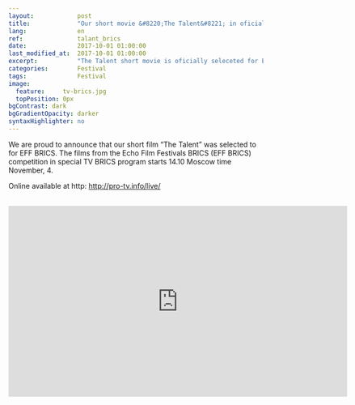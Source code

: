 ```yaml
---
layout:            post
title:             "Our short movie &#8220;The Talent&#8221; in oficially selected for EFF BRICS"
lang:              en
ref:               talant_brics
date:              2017-10-01 01:00:00
last_modified_at:  2017-10-01 01:00:00
excerpt:           "The Talent short movie is oficially seleceted for Echo Film Festivals BRICS (EFF BRICS)"
categories:        Festival
tags:              Festival
image:
  feature:     tv-brics.jpg
  topPosition: 0px
bgContrast: dark
bgGradientOpacity: darker
syntaxHighlighter: no
---
```

We are proud to announce that our short film &#8220;The Talent&#8221; was selected to for EFF BRICS. 
The films from the Echo Film Festivals BRICS (EFF BRICS) competition in special TV BRICS program starts 14.10 Moscow time November, 4.

Online available at http: <a href="http://pro-tv.info/live/">http://pro-tv.info/live/</a>

<br/>

<iframe width="670" height="377" src="https://www.youtube.com/embed/-vlHTujdgTM" frameborder="0" allowfullscreen> </iframe>
